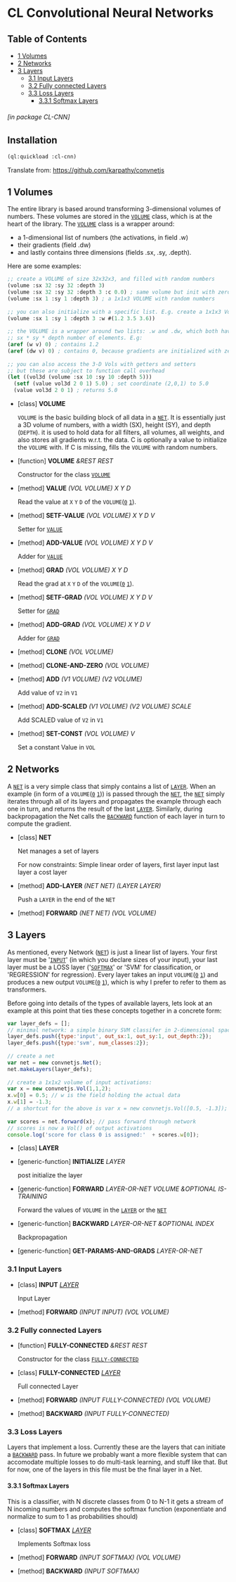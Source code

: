 <a id='x-28CL-CNN-3A-40MAIN-20MGL-PAX-3ASECTION-29'></a>

# CL Convolutional Neural Networks

## Table of Contents

- [1 Volumes][458c]
- [2 Networks][3b14]
- [3 Layers][85dc]
    - [3.1 Input Layers][42a3]
    - [3.2 Fully connected Layers][29e6]
    - [3.3 Loss Layers][a784]
        - [3.3.1 Softmax Layers][339e]

###### \[in package CL-CNN\]
## Installation

```cl
(ql:quickload :cl-cnn)
```

Translate from:
https://github.com/karpathy/convnetjs

<a id='x-28CL-CNN-3A-40VOLUMES-20MGL-PAX-3ASECTION-29'></a>

## 1 Volumes

The entire library is based around transforming 3-dimensional volumes of numbers. These volumes are stored in the [`VOLUME`][dfd4] class, which is at the heart of the library. The [`VOLUME`][dfd4] class is a wrapper around:
 - a 1-dimensional list of numbers (the activations, in field .w)
 - their gradients (field .dw)
 - and lastly contains three dimensions (fields .sx, .sy, .depth).

Here are some examples:

```cl
;; create a VOLUME of size 32x32x3, and filled with random numbers
(volume :sx 32 :sy 32 :depth 3)
(volume :sx 32 :sy 32 :depth 3 :c 0.0) ; same volume but init with zeros
(volume :sx 1 :sy 1 :depth 3) ; a 1x1x3 VOLUME with random numbers
 
;; you can also initialize with a specific list. E.g. create a 1x1x3 Vol:
(volume :sx 1 :sy 1 :depth 3 :w #(1.2 3.5 3.6))
 
;; the VOLUME is a wrapper around two lists: .w and .dw, which both have 
;; sx * sy * depth number of elements. E.g:
(aref (w v) 0) ; contains 1.2
(aref (dw v) 0) ; contains 0, because gradients are initialized with zeros
 
;; you can also access the 3-D Vols with getters and setters
;; but these are subject to function call overhead
(let ((vol3d (volume :sx 10 :sy 10 :depth 5)))
  (setf (value vol3d 2 0 1) 5.0) ; set coordinate (2,0,1) to 5.0
  (value vol3d 2 0 1) ; returns 5.0
```


<a id='x-28CL-CNN-3AVOLUME-20CLASS-29'></a>

- [class] **VOLUME**

    `VOLUME` is the basic building block of all data in a [`NET`][2a65].
    It is essentially just a 3D volume of numbers, with a
    width (SX), height (SY), and depth (`DEPTH`).
    it is used to hold data for all filters, all volumes,
    all weights, and also stores all gradients w.r.t. 
    the data. C is optionally a value to initialize the `VOLUME`
    with. If C is missing, fills the `VOLUME` with random numbers.

<a id='x-28CL-CNN-3AVOLUME-20FUNCTION-29'></a>

- [function] **VOLUME** *&REST REST*

    Constructor for the class [`VOLUME`][dfd4]

<a id='x-28CL-CNN-3AVALUE-20-28METHOD-20NIL-20-28CL-CNN-3AVOLUME-20T-20T-20T-29-29-29'></a>

- [method] **VALUE** *(VOL VOLUME) X Y D*

    Read the value at `X` `Y` `D` of the `VOLUME`([`0`][d757] [`1`][dfd4]).

<a id='x-28CL-CNN-3A-3ASETF-VALUE-20-28METHOD-20NIL-20-28CL-CNN-3AVOLUME-20T-20T-20T-20T-29-29-29'></a>

- [method] **SETF-VALUE** *(VOL VOLUME) X Y D V*

    Setter for [`VALUE`][1d3d]

<a id='x-28CL-CNN-3AADD-VALUE-20-28METHOD-20NIL-20-28CL-CNN-3AVOLUME-20T-20T-20T-20T-29-29-29'></a>

- [method] **ADD-VALUE** *(VOL VOLUME) X Y D V*

    Adder for [`VALUE`][1d3d]

<a id='x-28CL-CNN-3AGRAD-20-28METHOD-20NIL-20-28CL-CNN-3AVOLUME-20T-20T-20T-29-29-29'></a>

- [method] **GRAD** *(VOL VOLUME) X Y D*

    Read the grad at `X` `Y` `D` of the `VOLUME`([`0`][d757] [`1`][dfd4]).

<a id='x-28CL-CNN-3A-3ASETF-GRAD-20-28METHOD-20NIL-20-28CL-CNN-3AVOLUME-20T-20T-20T-20T-29-29-29'></a>

- [method] **SETF-GRAD** *(VOL VOLUME) X Y D V*

    Setter for [`GRAD`][674e]

<a id='x-28CL-CNN-3AADD-GRAD-20-28METHOD-20NIL-20-28CL-CNN-3AVOLUME-20T-20T-20T-20T-29-29-29'></a>

- [method] **ADD-GRAD** *(VOL VOLUME) X Y D V*

    Adder for [`GRAD`][674e]

<a id='x-28CL-CNN-3ACLONE-20-28METHOD-20NIL-20-28CL-CNN-3AVOLUME-29-29-29'></a>

- [method] **CLONE** *(VOL VOLUME)*

<a id='x-28CL-CNN-3ACLONE-AND-ZERO-20-28METHOD-20NIL-20-28CL-CNN-3AVOLUME-29-29-29'></a>

- [method] **CLONE-AND-ZERO** *(VOL VOLUME)*

<a id='x-28CL-CNN-3AADD-20-28METHOD-20NIL-20-28CL-CNN-3AVOLUME-20CL-CNN-3AVOLUME-29-29-29'></a>

- [method] **ADD** *(V1 VOLUME) (V2 VOLUME)*

    Add value of `V2` in `V1`

<a id='x-28CL-CNN-3AADD-SCALED-20-28METHOD-20NIL-20-28CL-CNN-3AVOLUME-20CL-CNN-3AVOLUME-20T-29-29-29'></a>

- [method] **ADD-SCALED** *(V1 VOLUME) (V2 VOLUME) SCALE*

    Add SCALED value of `V2` in `V1`

<a id='x-28CL-CNN-3ASET-CONST-20-28METHOD-20NIL-20-28CL-CNN-3AVOLUME-20T-29-29-29'></a>

- [method] **SET-CONST** *(VOL VOLUME) V*

    Set a constant Value in `VOL`

<a id='x-28CL-CNN-3A-40NET-20MGL-PAX-3ASECTION-29'></a>

## 2 Networks

A [`NET`][2a65] is a very simple class that simply contains a list of [`LAYER`][b1b6]. When an example (in form of a `VOLUME`([`0`][d757] [`1`][dfd4])) is passed through the [`NET`][2a65], the [`NET`][2a65] simply iterates through all of its layers and propagates the example through each one in turn, and returns the result of the last [`LAYER`][b1b6]. Similarly, during backpropagation the Net calls the [`BACKWARD`][8779] function of each layer in turn to compute the gradient.

<a id='x-28CL-CNN-3ANET-20CLASS-29'></a>

- [class] **NET**

    Net manages a set of layers
    
    For now constraints: Simple linear order of layers, first layer input last layer a cost layer

<a id='x-28CL-CNN-3AADD-LAYER-20-28METHOD-20NIL-20-28CL-CNN-3ANET-20CL-CNN-3ALAYER-29-29-29'></a>

- [method] **ADD-LAYER** *(NET NET) (LAYER LAYER)*

    Push a `LAYER` in the end of the `NET` 

<a id='x-28CL-CNN-3AFORWARD-20-28METHOD-20NIL-20-28CL-CNN-3ANET-20CL-CNN-3AVOLUME-29-29-29'></a>

- [method] **FORWARD** *(NET NET) (VOL VOLUME)*

<a id='x-28CL-CNN-3A-40LAYERS-20MGL-PAX-3ASECTION-29'></a>

## 3 Layers

As mentioned, every Network ([`NET`][2a65]) is just a linear list of layers. Your first layer must be '[`INPUT`][65ae]' (in which you declare sizes of your input), your last layer must be a LOSS layer ('[`SOFTMAX`][8fc5]' or 'SVM' for classification, or 'REGRESSION' for regression). Every layer takes an input `VOLUME`([`0`][d757] [`1`][dfd4]) and produces a new output `VOLUME`([`0`][d757] [`1`][dfd4]), which is why I prefer to refer to them as transformers.

Before going into details of the types of available layers, lets look at an example at this point that ties these concepts together in a concrete form:

```javascript
var layer_defs = [];
// minimal network: a simple binary SVM classifer in 2-dimensional space
layer_defs.push({type:'input', out_sx:1, out_sy:1, out_depth:2});
layer_defs.push({type:'svm', num_classes:2});
 
// create a net
var net = new convnetjs.Net();
net.makeLayers(layer_defs);
 
// create a 1x1x2 volume of input activations:
var x = new convnetjs.Vol(1,1,2);
x.w[0] = 0.5; // w is the field holding the actual data
x.w[1] = -1.3;
// a shortcut for the above is var x = new convnetjs.Vol([0.5, -1.3]);
 
var scores = net.forward(x); // pass forward through network
// scores is now a Vol() of output activations
console.log('score for class 0 is assigned:'  + scores.w[0]); 
```

 

<a id='x-28CL-CNN-3ALAYER-20CLASS-29'></a>

- [class] **LAYER**

<a id='x-28CL-CNN-3AINITIALIZE-20GENERIC-FUNCTION-29'></a>

- [generic-function] **INITIALIZE** *LAYER*

    post initialize the layer

<a id='x-28CL-CNN-3AFORWARD-20GENERIC-FUNCTION-29'></a>

- [generic-function] **FORWARD** *LAYER-OR-NET VOLUME &OPTIONAL IS-TRAINING*

    Forward the values of `VOLUME` in the [`LAYER`][b1b6] or the [`NET`][2a65]

<a id='x-28CL-CNN-3ABACKWARD-20GENERIC-FUNCTION-29'></a>

- [generic-function] **BACKWARD** *LAYER-OR-NET &OPTIONAL INDEX*

    Backpropagation

<a id='x-28CL-CNN-3AGET-PARAMS-AND-GRADS-20GENERIC-FUNCTION-29'></a>

- [generic-function] **GET-PARAMS-AND-GRADS** *LAYER-OR-NET*



<a id='x-28CL-CNN-3A-40INPUT-LAYER-20MGL-PAX-3ASECTION-29'></a>

### 3.1 Input Layers

<a id='x-28CL-CNN-3AINPUT-20CLASS-29'></a>

- [class] **INPUT** *[LAYER][b1b6]*

    Input Layer

<a id='x-28CL-CNN-3AFORWARD-20-28METHOD-20NIL-20-28CL-CNN-3AINPUT-20CL-CNN-3AVOLUME-29-29-29'></a>

- [method] **FORWARD** *(INPUT INPUT) (VOL VOLUME)*

<a id='x-28CL-CNN-3A-40FULLY-CONNECTED-LAYER-20MGL-PAX-3ASECTION-29'></a>

### 3.2 Fully connected Layers

<a id='x-28CL-CNN-3AFULLY-CONNECTED-20FUNCTION-29'></a>

- [function] **FULLY-CONNECTED** *&REST REST*

    Constructor for the class [`FULLY-CONNECTED`][618c]

<a id='x-28CL-CNN-3AFULLY-CONNECTED-20CLASS-29'></a>

- [class] **FULLY-CONNECTED** *[LAYER][b1b6]*

    Full connected Layer

<a id='x-28CL-CNN-3AFORWARD-20-28METHOD-20NIL-20-28CL-CNN-3AFULLY-CONNECTED-20CL-CNN-3AVOLUME-29-29-29'></a>

- [method] **FORWARD** *(INPUT FULLY-CONNECTED) (VOL VOLUME)*

<a id='x-28CL-CNN-3ABACKWARD-20-28METHOD-20NIL-20-28CL-CNN-3AFULLY-CONNECTED-29-29-29'></a>

- [method] **BACKWARD** *(INPUT FULLY-CONNECTED)*

<a id='x-28CL-CNN-3A-40LOSS-LAYERS-20MGL-PAX-3ASECTION-29'></a>

### 3.3 Loss Layers

 Layers that implement a loss. Currently these are the layers that 
can initiate a [`BACKWARD`][8779] pass. In future we probably want a more 
flexible system that can accomodate multiple losses to do multi-task
learning, and stuff like that. But for now, one of the layers in this
file must be the final layer in a Net.

<a id='x-28CL-CNN-3A-40SOFTMAX-LAYER-20MGL-PAX-3ASECTION-29'></a>

#### 3.3.1 Softmax Layers

This is a classifier, with N discrete classes from 0 to N-1
it gets a stream of N incoming numbers and computes the softmax
function (exponentiate and normalize to sum to 1 as probabilities should)

<a id='x-28CL-CNN-3ASOFTMAX-20CLASS-29'></a>

- [class] **SOFTMAX** *[LAYER][b1b6]*

    Implements Softmax loss

<a id='x-28CL-CNN-3AFORWARD-20-28METHOD-20NIL-20-28CL-CNN-3ASOFTMAX-20CL-CNN-3AVOLUME-29-29-29'></a>

- [method] **FORWARD** *(INPUT SOFTMAX) (VOL VOLUME)*

<a id='x-28CL-CNN-3ABACKWARD-20-28METHOD-20NIL-20-28CL-CNN-3ASOFTMAX-29-29-29'></a>

- [method] **BACKWARD** *(INPUT SOFTMAX)*

  [1d3d]: #x-28CL-CNN-3AVALUE-20-28METHOD-20NIL-20-28CL-CNN-3AVOLUME-20T-20T-20T-29-29-29 "(CL-CNN:VALUE (METHOD NIL (CL-CNN:VOLUME T T T)))"
  [29e6]: #x-28CL-CNN-3A-40FULLY-CONNECTED-LAYER-20MGL-PAX-3ASECTION-29 "Fully connected Layers"
  [2a65]: #x-28CL-CNN-3ANET-20CLASS-29 "(CL-CNN:NET CLASS)"
  [339e]: #x-28CL-CNN-3A-40SOFTMAX-LAYER-20MGL-PAX-3ASECTION-29 "Softmax Layers"
  [3b14]: #x-28CL-CNN-3A-40NET-20MGL-PAX-3ASECTION-29 "Networks"
  [42a3]: #x-28CL-CNN-3A-40INPUT-LAYER-20MGL-PAX-3ASECTION-29 "Input Layers"
  [458c]: #x-28CL-CNN-3A-40VOLUMES-20MGL-PAX-3ASECTION-29 "Volumes"
  [618c]: #x-28CL-CNN-3AFULLY-CONNECTED-20CLASS-29 "(CL-CNN:FULLY-CONNECTED CLASS)"
  [65ae]: #x-28CL-CNN-3AINPUT-20CLASS-29 "(CL-CNN:INPUT CLASS)"
  [674e]: #x-28CL-CNN-3AGRAD-20-28METHOD-20NIL-20-28CL-CNN-3AVOLUME-20T-20T-20T-29-29-29 "(CL-CNN:GRAD (METHOD NIL (CL-CNN:VOLUME T T T)))"
  [85dc]: #x-28CL-CNN-3A-40LAYERS-20MGL-PAX-3ASECTION-29 "Layers"
  [8779]: #x-28CL-CNN-3ABACKWARD-20GENERIC-FUNCTION-29 "(CL-CNN:BACKWARD GENERIC-FUNCTION)"
  [8fc5]: #x-28CL-CNN-3ASOFTMAX-20CLASS-29 "(CL-CNN:SOFTMAX CLASS)"
  [a784]: #x-28CL-CNN-3A-40LOSS-LAYERS-20MGL-PAX-3ASECTION-29 "Loss Layers"
  [b1b6]: #x-28CL-CNN-3ALAYER-20CLASS-29 "(CL-CNN:LAYER CLASS)"
  [d757]: #x-28CL-CNN-3AVOLUME-20FUNCTION-29 "(CL-CNN:VOLUME FUNCTION)"
  [dfd4]: #x-28CL-CNN-3AVOLUME-20CLASS-29 "(CL-CNN:VOLUME CLASS)"
